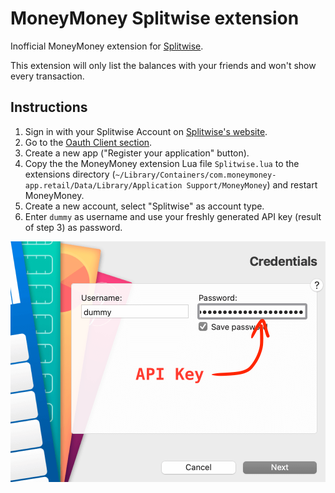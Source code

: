MoneyMoney Splitwise extension
================================
Inofficial MoneyMoney extension for [Splitwise](https://www.splitwise.com).

This extension will only list the balances with your friends and won't show every transaction.

Instructions
-----
1. Sign in with your Splitwise Account on [Splitwise's website](https://www.splitwise.com).
2. Go to the [Oauth Client section](https://secure.splitwise.com/oauth_clients).
3. Create a new app ("Register your application" button).
4. Copy the the MoneyMoney extension Lua file `Splitwise.lua` to the extensions directory (`~/Library/Containers/com.moneymoney-app.retail/Data/Library/Application Support/MoneyMoney`) and restart MoneyMoney.
5. Create a new account, select "Splitwise" as account type.
6. Enter `dummy` as username and use your freshly generated API key (result of step 3) as password.

![ScreenShot](moneymoney-splitwise.png)